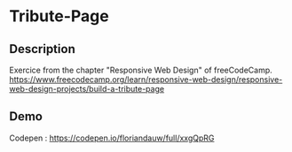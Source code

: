 # Tribute-Page
## Description
Exercice from the chapter "Responsive Web Design" of freeCodeCamp.
https://www.freecodecamp.org/learn/responsive-web-design/responsive-web-design-projects/build-a-tribute-page

## Demo
Codepen :
https://codepen.io/floriandauw/full/xxgQpRG
